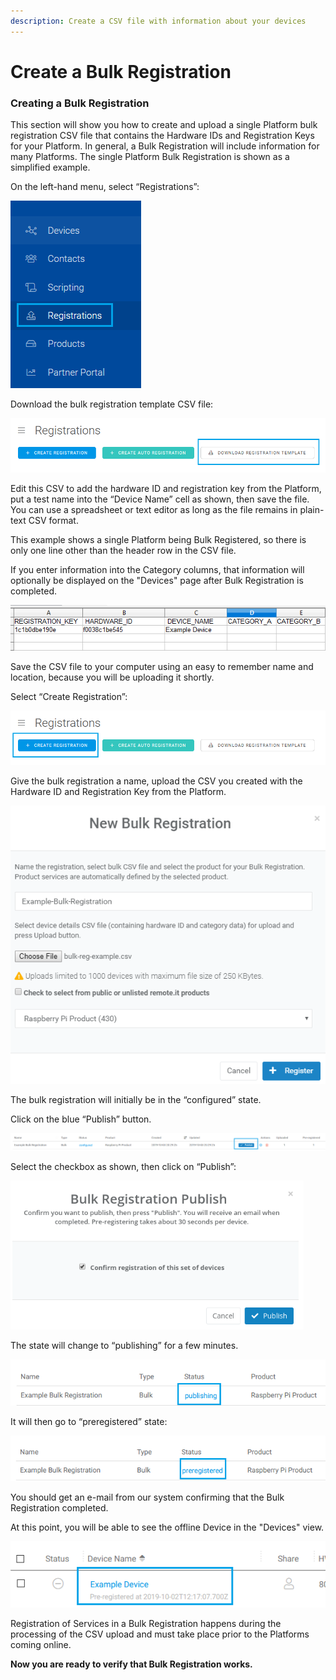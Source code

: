 ```yaml
---
description: Create a CSV file with information about your devices
---
```


# Create a Bulk Registration

### **Creating a Bulk Registration**

This section will show you how to create and upload a single Platform bulk registration CSV file that contains the Hardware IDs and Registration Keys for your Platform.  In general, a Bulk Registration will include information for many Platforms.  The single Platform Bulk Registration is shown as a simplified example.

On the left-hand menu, select “Registrations”:

![](../../.gitbook/assets/image%20%28519%29.png)

Download the bulk registration template CSV file:

![](../../.gitbook/assets/image%20%28439%29.png)

Edit this CSV to add the hardware ID and registration key from the Platform, put a test name into the “Device Name” cell as shown, then save the file.  You can use a spreadsheet or text editor as long as the file remains in plain-text CSV format.

This example shows a single Platform being Bulk Registered, so there is only one line other than the header row in the CSV file.

If you enter information into the Category columns, that information will optionally be displayed on the "Devices" page after Bulk Registration is completed.

![](../../.gitbook/assets/image%20%28489%29.png)

Save the CSV file to your computer using an easy to remember name and location, because you will be uploading it shortly.

Select “Create Registration”:

![](../../.gitbook/assets/image%20%28182%29.png)

Give the bulk registration a name, upload the CSV you created with the Hardware ID and Registration Key from the Platform.

![](../../.gitbook/assets/image%20%28445%29.png)

The bulk registration will initially be in the “configured” state.  

Click on the blue “Publish” button.

![](../../.gitbook/assets/image%20%2873%29.png)

Select the checkbox as shown, then click on “Publish”:

![](../../.gitbook/assets/image%20%28311%29.png)

The state will change to “publishing” for a few minutes.

![](../../.gitbook/assets/image%20%28465%29.png)

It will then go to “preregistered” state:

![](../../.gitbook/assets/image%20%28195%29.png)

You should get an e-mail from our system confirming that the Bulk Registration completed.

At this point, you will be able to see the offline Device in the "Devices" view.  

![](../../.gitbook/assets/image%20%28197%29.png)

Registration of Services in a Bulk Registration happens during the processing of the CSV upload and must take place prior to the Platforms coming online.

**Now you are ready to verify that Bulk Registration works.**  


